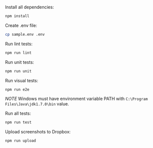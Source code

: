 Install all dependencies:
```sh
npm install
```

Create .env file:
```sh
cp sample.env .env
```

Run lint tests:
```sh
npm run lint
```

Run unit tests:
```sh
npm run unit
```

Run visual tests:
```sh
npm run e2e
```
*NOTE* Windows must have environment variable PATH with `C:\Program Files\Java\jdk1.7.0\bin` value.

Run all tests:
```sh
npm run test
```

Upload screenshots to Dropbox:
```sh
npm run upload
```